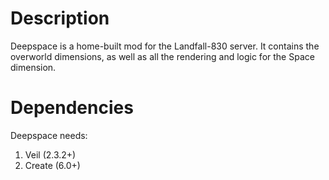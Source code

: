 # Description
Deepspace is a home-built mod for the Landfall-830 server. It contains the overworld dimensions, as well as all the rendering and logic for the Space dimension.
# Dependencies
Deepspace needs:
1. Veil (2.3.2+)
2. Create (6.0+)
